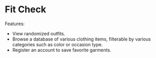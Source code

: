 # Fit Check

Features:
- View randomized outfits.
- Browse a database of various clothing items, filterable by various categories such as color or occasion type.
- Register an account to save favorite garments.
